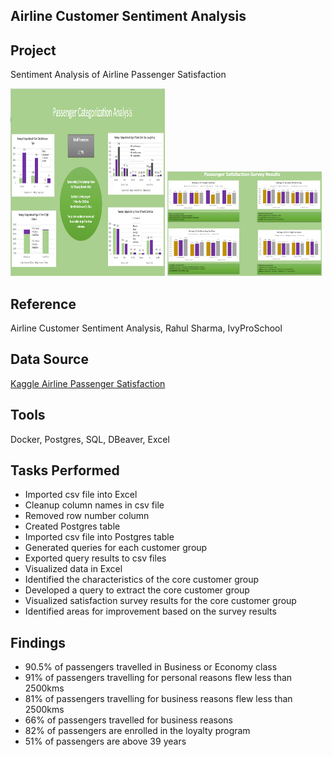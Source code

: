 ## Airline Customer Sentiment Analysis

## Project
Sentiment Analysis of Airline Passenger Satisfaction 

<p float=left>
<img src="https://github.com/Sarah269/glowing-dollop/blob/main/Airline/Categorization%20Analysis.png" width="49%" height=300>
<img src="https://github.com/Sarah269/glowing-dollop/blob/main/Airline/Survey%20Results.png" width="49%">
</p>

## Reference
Airline Customer Sentiment Analysis, Rahul Sharma, IvyProSchool

## Data Source
[Kaggle Airline Passenger Satisfaction](https://www.youtube.com/redirect?event=comments&redir_token=QUFFLUhqbHI4b0VoblNZZ0phcHVtYU92dmw0RkFJc3FpQXxBQ3Jtc0ttWVg2UHpqUU1RLTg2X0hYOG1JVVQ4ZUJxc0JtWkNnYUt6ZXVYclJaNHlWTmV4MFBBLWljOXBKc2Q3VWdHeWF1OTV4N2dSQ2Jadk9pZ2MySWJ2aS0yRVRUVE1WQWtZNFRLcFRnWDV6MW9sWWpFbVZZdw&q=https%3A%2F%2Fwww.kaggle.com%2Fdatasets%2Fteejmahal20%2Fairline-passenger-satisfaction)

## Tools
Docker, Postgres, SQL, DBeaver, Excel

## Tasks Performed
- Imported csv file into Excel
- Cleanup column names in csv file
- Removed row number column
- Created Postgres table
- Imported csv file into Postgres table
- Generated queries for each customer group
- Exported query results to csv files
- Visualized data in Excel
- Identified the characteristics of the core customer group
- Developed a query to extract the core customer group
- Visualized satisfaction survey results for the core customer group
- Identified areas for improvement based on the survey results

## Findings
- 90.5% of passengers travelled in Business or Economy class
- 91% of passengers travelling for personal reasons flew less than 2500kms
- 81% of passengers travelling for business reasons flew less than 2500kms
- 66% of passengers travelled for business reasons
- 82% of passengers are enrolled in the loyalty program
- 51% of passengers are above 39 years 
